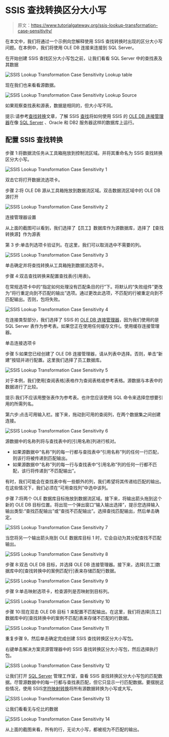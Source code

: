 # SSIS 查找转换区分大小写

> 原文：<https://www.tutorialgateway.org/ssis-lookup-transformation-case-sensitivity/>

在本文中，我们将通过一个示例向您解释使用 SSIS 查找转换时出现的区分大小写问题。在本例中，我们将使用 OLE DB 连接来连接到 SQL Server。

在开始创建 SSIS 查找区分大小写包之前，让我们看看 SQL Server 中的查找表及其数据

![SSIS Lookup Transformation Case Sensitivity Lookup table](img/60ab1103721809d34172cd88ae139414.png)

现在我们也来看看源数据。

![SSIS Lookup Transformation Case Sensitivity Lookup Source](img/0ea832c396df22482585b23c3d0be988.png)

如果观察查找表和源表，数据是相同的，但大小写不同。

提示:请参考[查找转换](https://www.tutorialgateway.org/lookup-transformation-in-ssis/)文章，了解 SSIS [查找](https://www.tutorialgateway.org/lookup-in-ssis/)将如何使用 SSIS 的 [OLE DB 连接管理器](https://www.tutorialgateway.org/ole-db-connection-manager-in-ssis/)在像 [SQL Server](https://www.tutorialgateway.org/sql/) 、Oracle 和 DB2 服务器这样的数据库上运行。

## 配置 SSIS 查找转换

步骤 1:将数据流任务从工具箱拖放到控制流区域。并将其重命名为 SSIS 查找转换区分大小写。

![SSIS Lookup Transformation Case Sensitivity 1](img/21f4f1a52bd8e6e6dcbac4397112d916.png)

双击它将打开数据流选项卡。

步骤 2:将 OLE DB 源从工具箱拖放到数据流区域。双击数据流区域中的 OLE DB 源打开

![SSIS Lookup Transformation Case Sensitivity 2](img/6b37c4a7cd1e0731594edb6c5053fd7d.png)

连接管理器设置

从上面的截图可以看到，我们选择了【员工】数据库作为源数据库，选择了【查找转换源】作为源表

第 3 步:单击列选项卡验证列。在这里，我们可以取消选中不需要的列。

![SSIS Lookup Transformation Case Sensitivity 3](img/46fdf5e079558215577479912374bc4a.png)

单击确定并将查找转换从工具箱拖到数据流选项卡。

步骤 4:双击查找转换来配置查找表(引用表)。

在常规选项卡中的“指定如何处理没有匹配条目的行”下。将默认的“失败组件”更改为“将行重定向到不匹配的输出”选项。通过更改此选项，不匹配的行被重定向到不匹配输出。否则，包将失败。

![SSIS Lookup Transformation Case Sensitivity 4](img/48c9a69f2feba717a6a1b44660c9414e.png)

在连接类型部分，我们选择了 SSIS 的 [OLE DB 连接管理器](https://www.tutorialgateway.org/ole-db-connection-manager-in-ssis/)，因为我们使用的是 SQL Server 表作为参考表。如果您正在使用任何缓存文件(。使用缓存连接管理器。

单击连接选项卡

步骤 5:如果您已经创建了 OLE DB 连接管理器，请从列表中选择。否则，单击“新建”按钮并进行配置。这里我们选择了员工数据库。

![SSIS Lookup Transformation Case Sensitivity 5](img/377f6073462b126453b4f79a0175682d.png)

对于本例，我们使用[查阅表格]表格作为查阅表格或参考表格。源数据与本表中的数据进行了比较。

提示:我们不应该用整张表作为参考表。也许您应该使用 SQL 命令来选择您想要引用的所需列名。

第六步:点击可用输入栏。接下来，拖动到可用的查阅列，在两个数据集之间创建连接。

![SSIS Lookup Transformation Case Sensitivity 6](img/caf04e54b13e2cb5af08b9c9e0d472db.png)

源数据中的名称列将与查找表中的[引用名称]列进行核对。

*   如果源数据中“名称”列的每一行都与查找表中“引用名称”列的任何一行匹配，则该行将被传递到匹配输出。
*   如果源数据中“名称”列的每一行与查找表中“引用名称”列的任何一行都不匹配，该行将传递到“不匹配输出”。

有时，我们可能会在查找表中有一些额外的列，我们希望将其传递给匹配的输出。在这些情况下，我们必须在“可用查找列”中选中该列。

步骤 7:将两个 OLE 数据库目标拖放到数据流区域。接下来，将输出箭头拖到这个新的 OLE DB 目标位置。将出现一个弹出窗口“输入输出选择”，提示您选择输入输出类型:“查找匹配输出”或“查找不匹配输出”。选择查找匹配输出，然后单击确定。

![SSIS Lookup Transformation Case Sensitivity 7](img/20907aede7c248586462dd6e8e50ca01.png)

当您将另一个输出箭头拖到 OLE 数据库目标 1 时，它会自动为其分配查找不匹配输出。

![SSIS Lookup Transformation Case Sensitivity 8](img/523beb7b8e9135fbd4436b4c628d55c3.png)

步骤 8:双击 OLE DB 目标，并选择 OLE DB 连接管理器。接下来，选择[员工]数据库中的[查找转换中的案例匹配行]表来存储匹配行数据。

![SSIS Lookup Transformation Case Sensitivity 9](img/74e2e607a20b6057f26672e26a381225.png)

步骤 9:单击映射选项卡，检查源列是否映射到目标列。

![SSIS Lookup Transformation Case Sensitivity 10](img/3b2e7e18fa8088dce7efb8d63041167b.png)

步骤 10:现在双击 OLE DB 目标 1 来配置不匹配输出。在这里，我们将选择[员工]数据库中的[查找转换中的案例不匹配]表来存储不匹配的行数据。

![SSIS Lookup Transformation Case Sensitivity 11](img/2be4b52d19bc038b8cce11f117bb5b39.png)

重复步骤 9，然后单击确定完成创建 SSIS 查找转换区分大小写包。

右键单击解决方案资源管理器中的 SSIS 查找转换区分大小写包，然后选择执行包。

![SSIS Lookup Transformation Case Sensitivity 12](img/16481bd3984a4929e09f9e68efdd0d7d.png)

让我们打开 [SQL Server](https://www.tutorialgateway.org/sql/) 管理工作室，查看 SSIS 查找转换区分大小写包的匹配数据。尽管源数据中的每一行都与查找表匹配，但它只显示一行匹配数据。要摆脱这些情况，使用 SSIS[字符映射转换](https://www.tutorialgateway.org/character-map-transformation-in-ssis/)将所有源数据转换为小写或大写。

![SSIS Lookup Transformation Case Sensitivity 13](img/bb9d6ca65411db9322b23515c022fdbc.png)

让我们看看无与伦比的数据

![SSIS Lookup Transformation Case Sensitivity 14](img/ce579512839e48e7901d6505024ca2b8.png)

从上面的截图来看，所有的行，无论大小写，都被视为不匹配的输出。